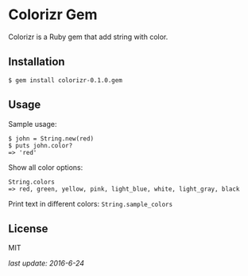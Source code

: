 # Colorizr Gem
Colorizr is a Ruby gem that add string with color.

## Installation
`$ gem install colorizr-0.1.0.gem`

## Usage
Sample usage:
```
$ john = String.new(red)
$ puts john.color?
=> 'red'
```

Show all color options:
```
String.colors
=> red, green, yellow, pink, light_blue, white, light_gray, black
```

Print text in different colors:
`String.sample_colors`


## License
MIT

*last update: 2016-6-24*